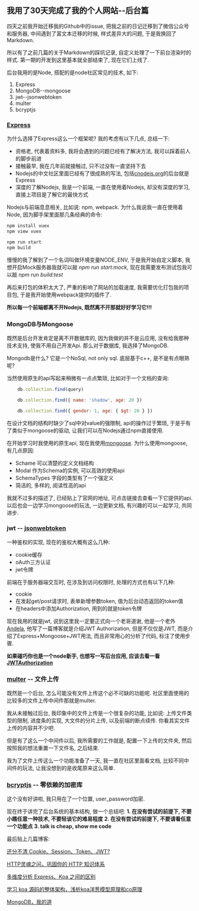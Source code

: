 ## 我用了30天完成了我的个人网站--后台篇

四天之前我开始迁移我的Github中的issue, 把我之前的日记迁移到了微信公众号和服务器, 中间遇到了富文本迁移的时候, 样式差异大的问题, 于是我换回了Markdown.

所以有了之前几篇的关于Markdown的踩坑记录, 自定义处理了一下前台渲染时的样式. 第一期的开发到这里基本就全部结束了, 现在它们上线了.

后台我用的是Node, 搭配的是node社区常见的技术, 如下:         
1. Express
2. MongoDB--mongoose
3. jwt--jsonwebtoken
4. multer
5. bcryptjs

### [Express]

为什么选择了Express这么一个框架呢? 我的考虑有以下几点, 总结一下:         

   + 资格老, 代表着资料多, 我将会遇到的问题已经有了解决方法, 我可以踩着前人的脚步前进
   + 接触最早, 我在几年前就接触过, 只不过没有一直坚持下去
   + Nodejs的中文社区里面已经有了很成熟的写法, 包括[cnodejs.org]的后台就是Express
   + 深度的了解Nodejs, 我是一个前端, 一直在使用着Nodejs, 却没有深度的学习, 直接上项目是了解它的最快方式

Nodejs与前端息息相关, 比如说: npm, webpack. 为什么我说我一直在使用着Node, 因为脚手架里面那几条经典的命令: 
```bash
npm install vuex 
npm view vuex

npm run start
npm build
```

慢慢的我了解到了一个名词叫做环境变量NODE_ENV, 于是我开始自定义脚本, 我想开启Mock服务器我就可以敲 *npm run start:mock*, 现在我需要发布测试包我可以敲 *npm run build:test*

再后来打包的体积太大了, 严重的影响了网站的加载速度, 我需要优化打包我的项目包, 于是我开始使用webpack提供的插件了.

**所以每一个前端都离不开Nodejs, 既然离不开那就好好学习它!!!**

### MongoDB与Mongoose

既然是后台开发肯定是离不开数据库的, 因为我做的并不是云应用, 没有给我那种技术支持, 使我不用自己开发Api. 那么对于数据库, 我选择了MongoDB.

Mongodb是什么? 它是一个NoSql, not only sql. 底层基于c++, 是不是有点眼熟呢?

当然使用原生的api写起来稍微有一点点繁琐, 比如对于一个文档的查询: 
```javascript
    db.collection.find(query) 

    db.collection.find({ name: 'shadow', age: 20 }) 

    db.collection.find({ gendor: 1, age: { $gt: 20 } })
```

在设计文档的结构时缺少了sql中对value的强限制, api的操作过于繁琐, 于是乎有了类似于mongoose的驱动, 让我们可以在Nodejs通过npm直接使用.

在开始学习时我使用的原生api, 现在我使用[mongoose]. 为什么使用mongoose, 有几点原因: 
  +  Schame 可以清楚的定义文档结构
  +  Modal 作为Schema的实例, 可以高效的使用api
  +  SchemaTypes 字段的类型有了一个强定义
  +  简洁的, 多样的, 阅读性高的api

我就不过多的描述了, 已经贴上了官网的地址, 可点击链接去查看一下它提供的api. 以后也会一边学习mongoose的玩法, 一边更新文档, 有兴趣的可以一起学习, 共同进步.

### jwt -- [jsonwebtoken]

一种鉴权的实现, 现在的鉴权大概有这么几种: 
+ cookie缓存
+ oAuth三方认证
+ jwt令牌

前端在于服务器端交互时, 在涉及到访问权限时, 处理的方式也有以下几种:
+ cookie
+ 在发起get/post请求时, 表单新增参数token, 值为后台动态返回的token值
+ 在headers中添加Authorization, 用到的就是token令牌

现在我用的就是jwt, 说到这里我一定要正式向一个老哥道谢, 他是一个老外[Andela], 他写了一篇博客就是介绍JWT Authorization, 但是不仅仅是JWT, 而是介绍了Express+Mongoose+JWT用法, 而且非常用心的分析了代码, 标注了使用步骤.

**如果碰巧你也是一个node新手, 也想写一写后台应用, 应该去看一看[JWTAuthorization]**

### [multer] -- 文件上传

既然是一个后台, 怎么可能没有文件上传这个必不可缺的功能呢. 社区里面使用的比较多的文件上传中间件那就是multer.

我从未接触过后台, 我印象中的文件上传是一个很复杂的功能, 比如说: 上传文件类型的限制, 进度条的实现, 大文件的分片上传, 以及前端的断点续传. 你看其实文件上传的内容并不少吧.

但是有了这么一个中间件以后, 我所需要的工作就是, 配置一下上传的文件夹, 然后按照我的想法重置一下文件名, 之后结束.

我为了文件上传这么一个功能准备了一天, 我一直在社区里面看文档, 比较不同中间件的玩法, 让我没想到的是收尾原来这么简单.

### [bcryptjs] -- 零依赖的加密库

这个没有好讲啦, 我只用在了一个位置, user_password加密.


现在终于讲完了后台系统的基本结构, 做一个总结吧: 
**1. 在没有尝试的前提下, 不要小瞧任意一种技术, 不要轻谈它的难易程度**
**2. 在没有尝试的前提下, 不要请看任意一个功能点**
**3. talk is cheap, show me code**

最后贴上几篇博客: 

[还分不清 Cookie、Session、Token、JWT?](https://mp.weixin.qq.com/s/sF96Vgcp9FU--oeRlh4IdA)

[HTTP灵魂之问，巩固你的 HTTP 知识体系](https://mp.weixin.qq.com/s/zpOvPM3YE5Myujh-bQNtKg)

[多维度分析 Express、Koa 之间的区别](https://mp.weixin.qq.com/s/fPd8FHk2Ak224bgWD5a4oQ)

[学习 koa 源码的整体架构，浅析koa洋葱模型原理和co原理](https://mp.weixin.qq.com/s/Tqj07pSmjJiFNTPYgVV19Q)

[MongoDB，我的道](https://mp.weixin.qq.com/s/ftGwd0Wk-CzK6yAyTzaj1g)


[Express]: https://expressjs.com/
[cnodejs.org]: https://github.com/cnodejs/nodeclub/
[mongoose]: https://mongoosejs.com/
[Andela]: https://twitter.com/Andela
[JWTAuthorization]: https://medium.com/swlh/jwt-authentication-authorization-in-nodejs-express-mongodb-rest-apis-2019-ad14ec818122
[multer]: https://github.com/expressjs/multer
[bcryptjs]: https://www.npmjs.com/package/bcryptjs
[jsonwebtoken]: https://github.com/auth0/node-jsonwebtoken